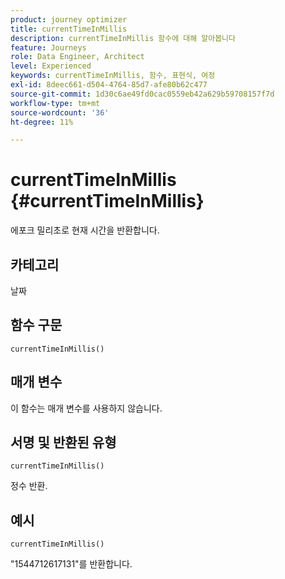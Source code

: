```yaml
---
product: journey optimizer
title: currentTimeInMillis
description: currentTimeInMillis 함수에 대해 알아봅니다
feature: Journeys
role: Data Engineer, Architect
level: Experienced
keywords: currentTimeInMillis, 함수, 표현식, 여정
exl-id: 8deec661-d504-4764-85d7-afe80b62c477
source-git-commit: 1d30c6ae49fd0cac0559eb42a629b59708157f7d
workflow-type: tm+mt
source-wordcount: '36'
ht-degree: 11%

---
```


# currentTimeInMillis {#currentTimeInMillis}

에포크 밀리초로 현재 시간을 반환합니다.

## 카테고리

날짜

## 함수 구문

`currentTimeInMillis()`

## 매개 변수

이 함수는 매개 변수를 사용하지 않습니다.

## 서명 및 반환된 유형

`currentTimeInMillis()`

정수 반환.

## 예시

`currentTimeInMillis()`

&quot;1544712617131&quot;를 반환합니다.
